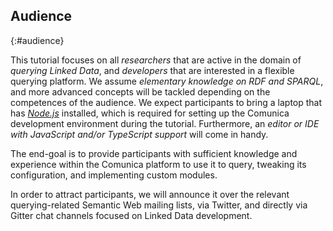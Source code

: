 ## Audience
{:#audience}

This tutorial focuses on all *researchers* that are active in the domain of *querying Linked Data*,
and *developers* that are interested in a flexible querying platform.
We assume *elementary knowledge on RDF and SPARQL*,
and more advanced concepts will be tackled depending on the competences of the audience.
We expect participants to bring a laptop that has *[Node.js](https://nodejs.org/)* installed,
which is required for setting up the Comunica development environment during the tutorial.
Furthermore, an *editor or IDE with JavaScript and/or TypeScript support*
will come in handy.

The end-goal is to provide participants with sufficient knowledge and experience within the Comunica platform
to use it to query, tweaking its configuration, and implementing custom modules.

In order to attract participants,
we will announce it over the relevant querying-related Semantic Web mailing lists,
via Twitter, and directly via Gitter chat channels focused on Linked Data development.
